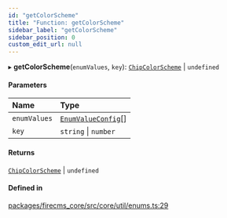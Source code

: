 ```yaml
---
id: "getColorScheme"
title: "Function: getColorScheme"
sidebar_label: "getColorScheme"
sidebar_position: 0
custom_edit_url: null
---
```


▸ **getColorScheme**(`enumValues`, `key`): [`ChipColorScheme`](../types/ChipColorScheme.md) \| `undefined`

#### Parameters

| Name | Type |
| :------ | :------ |
| `enumValues` | [`EnumValueConfig`](../types/EnumValueConfig.md)[] |
| `key` | `string` \| `number` |

#### Returns

[`ChipColorScheme`](../types/ChipColorScheme.md) \| `undefined`

#### Defined in

[packages/firecms_core/src/core/util/enums.ts:29](https://github.com/FireCMSco/firecms/blob/d45f3739/packages/firecms_core/src/core/util/enums.ts#L29)
